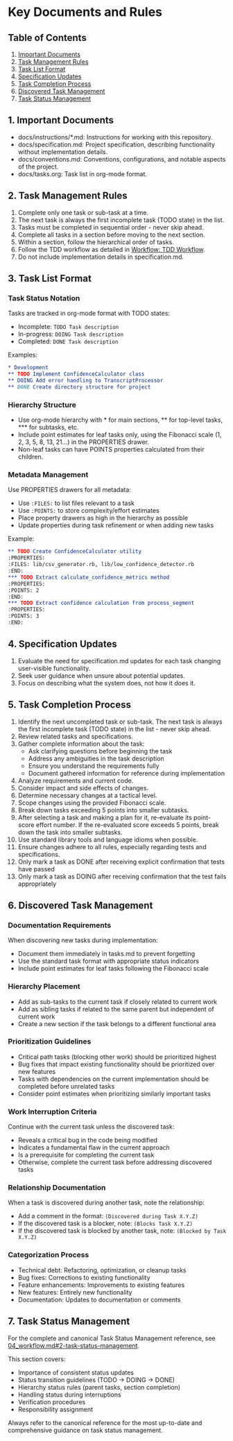 # Key Documents and Rules

## Table of Contents
1. [Important Documents](#1-important-documents)
2. [Task Management Rules](#2-task-management-rules)
3. [Task List Format](#3-task-list-format)
4. [Specification Updates](#4-specification-updates)
5. [Task Completion Process](#5-task-completion-process)
6. [Discovered Task Management](#6-discovered-task-management)
7. [Task Status Management](#7-task-status-management)

## 1. Important Documents
- docs/instructions/*.md: Instructions for working with this repository.
- docs/specification.md: Project specification, describing functionality without implementation details.
- docs/conventions.md: Conventions, configurations, and notable aspects of the project.
- docs/tasks.org: Task list in org-mode format.

## 2. Task Management Rules
1. Complete only one task or sub-task at a time.
2. The next task is always the first incomplete task (TODO state) in the list.
3. Tasks must be completed in sequential order - never skip ahead.
4. Complete all tasks in a section before moving to the next section.
5. Within a section, follow the hierarchical order of tasks.
6. Follow the TDD workflow as detailed in [Workflow: TDD Workflow](04_workflow.md#1-tdd-workflow).
7. Do not include implementation details in specification.md.

## 3. Task List Format

### Task Status Notation
Tasks are tracked in org-mode format with TODO states:
- Incomplete: `TODO Task description`
- In-progress: `DOING Task description`
- Completed: `DONE Task description`

Examples:
```org
* Development
** TODO Implement ConfidenceCalculator class
** DOING Add error handling to TranscriptProcessor
** DONE Create directory structure for project
```

### Hierarchy Structure
- Use org-mode hierarchy with * for main sections, ** for top-level tasks, *** for subtasks, etc.
- Include point estimates for leaf tasks only, using the Fibonacci scale (1, 2, 3, 5, 8, 13, 21…) in the PROPERTIES drawer.
- Non-leaf tasks can have POINTS properties calculated from their children.

### Metadata Management
Use PROPERTIES drawers for all metadata:
- Use `:FILES:` to list files relevant to a task
- Use `:POINTS:` to store complexity/effort estimates
- Place property drawers as high in the hierarchy as possible
- Update properties during task refinement or when adding new tasks

Example:
```org
** TODO Create ConfidenceCalculator utility
:PROPERTIES:
:FILES: lib/csv_generator.rb, lib/low_confidence_detector.rb
:END:
*** TODO Extract calculate_confidence_metrics method
:PROPERTIES:
:POINTS: 2
:END:
*** TODO Extract confidence calculation from process_segment
:PROPERTIES:
:POINTS: 3
:END:
```

## 4. Specification Updates
1. Evaluate the need for specification.md updates for each task changing user-visible functionality.
2. Seek user guidance when unsure about potential updates.
3. Focus on describing what the system does, not how it does it.

## 5. Task Completion Process
1. Identify the next uncompleted task or sub-task. The next task is always the first incomplete task (TODO state) in the list - never skip ahead.
2. Review related tasks and specifications.
3. Gather complete information about the task:
   - Ask clarifying questions before beginning the task
   - Address any ambiguities in the task description
   - Ensure you understand the requirements fully 
   - Document gathered information for reference during implementation
4. Analyze requirements and current code.
5. Consider impact and side effects of changes.
6. Determine necessary changes at a tactical level.
7. Scope changes using the provided Fibonacci scale.
8. Break down tasks exceeding 5 points into smaller subtasks.
9. After selecting a task and making a plan for it, re-evaluate its point-score effort number. If the re-evaluated score exceeds 5 points, break down the task into smaller subtasks.
10. Use standard library tools and language idioms when possible.
11. Ensure changes adhere to all rules, especially regarding tests and specifications.
12. Only mark a task as DONE after receiving explicit confirmation that tests have passed
13. Only mark a task as DOING after receiving confirmation that the test fails appropriately

## 6. Discovered Task Management

### Documentation Requirements
When discovering new tasks during implementation:
- Document them immediately in tasks.md to prevent forgetting
- Use the standard task format with appropriate status indicators
- Include point estimates for leaf tasks following the Fibonacci scale

### Hierarchy Placement
- Add as sub-tasks to the current task if closely related to current work
- Add as sibling tasks if related to the same parent but independent of current work
- Create a new section if the task belongs to a different functional area

### Prioritization Guidelines
- Critical path tasks (blocking other work) should be prioritized highest
- Bug fixes that impact existing functionality should be prioritized over new features
- Tasks with dependencies on the current implementation should be completed before unrelated tasks
- Consider point estimates when prioritizing similarly important tasks

### Work Interruption Criteria
Continue with the current task unless the discovered task:
- Reveals a critical bug in the code being modified
- Indicates a fundamental flaw in the current approach
- Is a prerequisite for completing the current task
- Otherwise, complete the current task before addressing discovered tasks

### Relationship Documentation
When a task is discovered during another task, note the relationship:
- Add a comment in the format: `(Discovered during Task X.Y.Z)`
- If the discovered task is a blocker, note: `(Blocks Task X.Y.Z)`
- If the discovered task is blocked by another task, note: `(Blocked by Task X.Y.Z)`

### Categorization Process
- Technical debt: Refactoring, optimization, or cleanup tasks
- Bug fixes: Corrections to existing functionality
- Feature enhancements: Improvements to existing features
- New features: Entirely new functionality
- Documentation: Updates to documentation or comments

## 7. Task Status Management

For the complete and canonical Task Status Management reference, see [04_workflow.md#2-task-status-management](04_workflow.md#2-task-status-management).

This section covers:
- Importance of consistent status updates
- Status transition guidelines (TODO → DOING → DONE)
- Hierarchy status rules (parent tasks, section completion)
- Handling status during interruptions
- Verification procedures
- Responsibility assignment

Always refer to the canonical reference for the most up-to-date and comprehensive guidance on task status management.